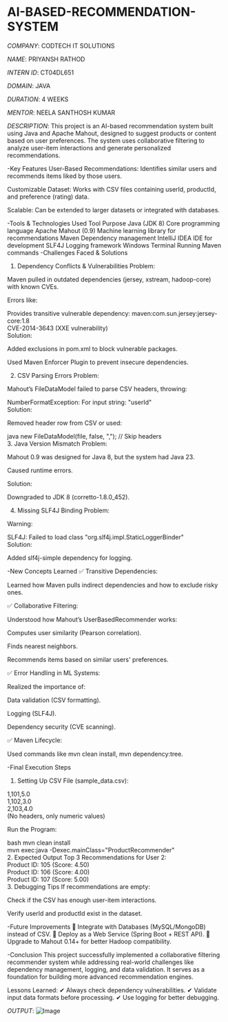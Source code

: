 # AI-BASED-RECOMMENDATION-SYSTEM

*COMPANY*: CODTECH IT SOLUTIONS

*NAME*: PRIYANSH RATHOD

*INTERN ID*: CT04DL651

*DOMAIN*: JAVA

*DURATION*: 4 WEEKS

*MENTOR*:  NEELA SANTHOSH KUMAR 

*DESCRIPTION*:
This project is an AI-based recommendation system built using Java and Apache Mahout, designed to suggest products or content based on user preferences. The system uses collaborative filtering to analyze user-item interactions and generate personalized recommendations.

-Key Features
User-Based Recommendations: Identifies similar users and recommends items liked by those users.

Customizable Dataset: Works with CSV files containing userId, productId, and preference (rating) data.

Scalable: Can be extended to larger datasets or integrated with databases.

-Tools & Technologies Used
Tool	Purpose
Java (JDK 8)	Core programming language
Apache Mahout (0.9)	Machine learning library for recommendations
Maven	Dependency management
IntelliJ IDEA	IDE for development
SLF4J	Logging framework
Windows Terminal	Running Maven commands
-Challenges Faced & Solutions
1. Dependency Conflicts & Vulnerabilities
Problem:

Maven pulled in outdated dependencies (jersey, xstream, hadoop-core) with known CVEs.

Errors like:

Provides transitive vulnerable dependency: maven:com.sun.jersey:jersey-core:1.8  
CVE-2014-3643 (XXE vulnerability)  
Solution:

Added exclusions in pom.xml to block vulnerable packages.

Used Maven Enforcer Plugin to prevent insecure dependencies.

2. CSV Parsing Errors
Problem:

Mahout’s FileDataModel failed to parse CSV headers, throwing:

NumberFormatException: For input string: "userId"  
Solution:

Removed header row from CSV or used:

java
new FileDataModel(file, false, ","); // Skip headers  
3. Java Version Mismatch
Problem:

Mahout 0.9 was designed for Java 8, but the system had Java 23.

Caused runtime errors.

Solution:

Downgraded to JDK 8 (corretto-1.8.0_452).

4. Missing SLF4J Binding
Problem:

Warning:

SLF4J: Failed to load class "org.slf4j.impl.StaticLoggerBinder"  
Solution:

Added slf4j-simple dependency for logging.

-New Concepts Learned
✅ Transitive Dependencies:

Learned how Maven pulls indirect dependencies and how to exclude risky ones.

✅ Collaborative Filtering:

Understood how Mahout’s UserBasedRecommender works:

Computes user similarity (Pearson correlation).

Finds nearest neighbors.

Recommends items based on similar users' preferences.

✅ Error Handling in ML Systems:

Realized the importance of:

Data validation (CSV formatting).

Logging (SLF4J).

Dependency security (CVE scanning).

✅ Maven Lifecycle:

Used commands like mvn clean install, mvn dependency:tree.

-Final Execution Steps
1. Setting Up
CSV File (sample_data.csv):

1,101,5.0  
1,102,3.0  
2,103,4.0  
(No headers, only numeric values)

Run the Program:

bash
mvn clean install  
mvn exec:java -Dexec.mainClass="ProductRecommender"  
2. Expected Output
Top 3 Recommendations for User 2:  
Product ID: 105 (Score: 4.50)  
Product ID: 106 (Score: 4.00)  
Product ID: 107 (Score: 5.00)  
3. Debugging Tips
If recommendations are empty:

Check if the CSV has enough user-item interactions.

Verify userId and productId exist in the dataset.

-Future Improvements
🔹 Integrate with Databases (MySQL/MongoDB) instead of CSV.
🔹 Deploy as a Web Service (Spring Boot + REST API).
🔹 Upgrade to Mahout 0.14+ for better Hadoop compatibility.

-Conclusion
This project successfully implemented a collaborative filtering recommender system while addressing real-world challenges like dependency management, logging, and data validation. It serves as a foundation for building more advanced recommendation engines.

Lessons Learned:
✔ Always check dependency vulnerabilities.
✔ Validate input data formats before processing.
✔ Use logging for better debugging.

*OUTPUT*:
![Image](https://github.com/user-attachments/assets/156a009a-3655-4be5-aa99-a83422e6c10c)

